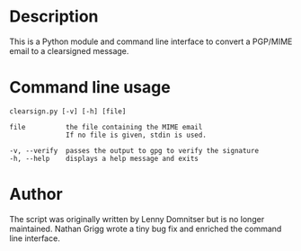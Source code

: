 # Description

This is a Python module and command line interface to convert a PGP/MIME email
to a clearsigned message.

# Command line usage

    clearsign.py [-v] [-h] [file]

    file          the file containing the MIME email
                  If no file is given, stdin is used.

    -v, --verify  passes the output to gpg to verify the signature
    -h, --help    displays a help message and exits

# Author

The script was originally written by Lenny Domnitser but is no longer
maintained. Nathan Grigg wrote a tiny bug fix and enriched the command
line interface.
